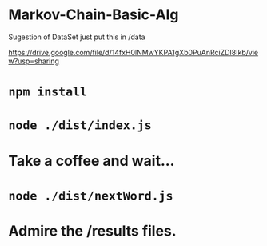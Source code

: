 # Markov-Chain-Basic-Alg

Sugestion of DataSet just put this in /data 

https://drive.google.com/file/d/14fxH0lNMwYKPA1gXb0PuAnRciZDI8Ikb/view?usp=sharing

# ``npm install``
# ``node ./dist/index.js``
# Take a coffee and wait...
# ``node ./dist/nextWord.js``
# Admire the /results files.
